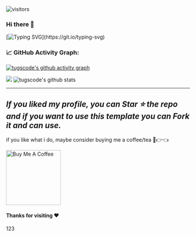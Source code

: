 <img src="https://visitor-badge.laobi.icu/badge?page_id=tugscode" alt="visitors"/>   

<!--   my-ticker -->    
### Hi there 👋
[![Typing SVG](https://readme-typing-svg.herokuapp.com?color=%2336BCF7&center=false&vCenter=true&width=800&lines=I+am+Tugs-Erdene;+Welcome+to+My+Profile!;Full+stack+developer+since+2021;Always+learning+new+things;)](https://git.io/typing-svg)

<!--   GitHub stats graph -->
### 📈 GitHub Activity Graph:
[![tugscode's github activity graph](https://github-readme-activity-graph.cyclic.app/graph?username=tugscode&theme=github-compact)](https://github.com/tugscode/github-readme-activity-graph)

<img src="https://github-readme-streak-stats.herokuapp.com/?user=tugscode&theme=radical&layout=compact"></img>
![tugscode's github stats](https://github-readme-stats.vercel.app/api/top-langs/?username=tugscode&theme=radical&layout=compact) 

---
  *If you liked my profile, you can Star ⭐ the repo and if you want to use this template you can Fork it and can use.* 
---
if you like what i do, maybe consider buying me a coffee/tea 🥺👉👈

<a href="https://www.buymeacoffee.com/tugscode" target="_blank"><img src="https://cdn.buymeacoffee.com/buttons/v2/default-red.png" alt="Buy Me A Coffee" width="150" ></a>

#### Thanks for visiting :heart:

123
